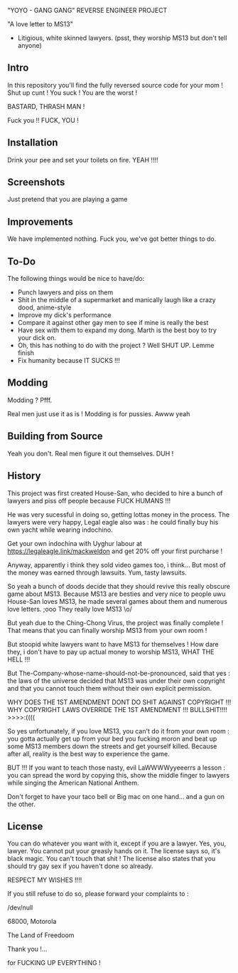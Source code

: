 "YOYO - GANG GANG" REVERSE ENGINEER PROJECT

"A love letter to MS13"
- Litigious, white skinned lawyers. (psst, they worship MS13 but don't tell anyone)

## Intro

In this repository you'll find the fully reversed source code for your mom !
Shut up cunt ! You suck !
You are the worst !

BASTARD, THRASH MAN !

Fuck you !! FUCK, YOU !

## Installation

Drink your pee and set your toilets on fire. YEAH !!!!

## Screenshots

Just pretend that you are playing a game

## Improvements

We have implemented nothing.
Fuck you, we've got better things to do.

## To-Do

The following things would be nice to have/do:

* Punch lawyers and piss on them
* Shit in the middle of a supermarket and manically laugh like a crazy dood, anime-style
* Improve my dick's performance
* Compare it against other gay men to see if mine is really the best
* Have sex with them to expand my dong. Marth is the best boy to try your dick on.
* Oh, this has nothing to do with the project ? Well SHUT UP. Lemme finish
* Fix humanity because IT SUCKS !!!

## Modding

Modding ? Pfff.

Real men just use it as is ! Modding is for pussies. Awww yeah


## Building from Source  

Yeah you don't. Real men figure it out themselves. DUH !

## History

This project was first created House-San, who decided to hire a bunch of lawyers
and piss off people because FUCK HUMANS !!!

He was very sucessful in doing so, getting lottas money in the process.
The lawyers were very happy, Legal eagle also was :
he could finally buy his own yacht while wearing indochino.

Get your own indochina with Uyghur labour at https://legaleagle.link/mackweldon and get 20% off your first purcharse !

Anyway, apparently i think they sold video games too, i think...
But most of the money was earned through lawsuits. Yum, tasty lawsuits.

So yeah a bunch of doods decide that they should revive this really obscure game about MS13.
Because MS13 are besties and very nice to people uwu
House-San loves MS13, he made several games about them and numerous love letters. ;ooo
They really love MS13 \o/

But yeah due to the Ching-Chong Virus, the project was finally complete !
That means that you can finally worship MS13 from your own room !

But stoopid white lawyers want to have MS13 for themselves !
How dare they, i don't have to pay up actual money to worship MS13, WHAT THE HELL !!!

But The-Company-whose-name-should-not-be-pronounced, said that yes :
the laws of the universe decided that MS13 was under their own copyright and 
that you cannot touch them without their own explicit permission.

WHY DOES THE 1ST AMENDMENT DONT DO SHIT AGAINST COPYRIGHT !!!
WHY COPYRIGHT LAWS OVERRIDE THE 1ST AMENDMENT !!!
BULLSHIT!!!! >>>>:((((

So yes unfortunately, if you love MS13, you can't do it from your own room :
you gotta actually get up from your bed you fucking moron and beat up some MS13 members
down the streets and get yourself killed.
Because after all, reality is the best way to experience the game.

BUT !!!
If you want to teach those nasty, evil LaWWWWyyeeerrs a lesson :
you can spread the word by copying this, show the middle finger
to lawyers while singing the American National Anthem.

Don't forget to have your taco bell or Big mac on one hand...
and a gun on the other.

## License

You can do whatever you want with it, except if you are a lawyer.
Yes, you, lawyer. You cannot put your greasly hands on it.
The license says so, it's black magic. You can't touch that shit !
The license also states that you should try gay sex if you haven't done so already.

RESPECT MY WISHES !!!!

If you still refuse to do so, please forward your complaints to :

/dev/null

68000, Motorola

The Land of Freedoom

Thank you !...

for FUCKING UP EVERYTHING !
